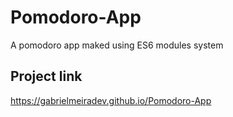 # Pomodoro-App
 A pomodoro app maked using ES6 modules system
 
## Project link
https://gabrielmeiradev.github.io/Pomodoro-App
